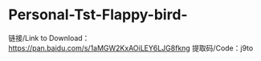 # Personal-Tst-Flappy-bird-

链接/Link to Download：https://pan.baidu.com/s/1aMGW2KxAOiLEY6LJG8fkng 
提取码/Code：j9to
